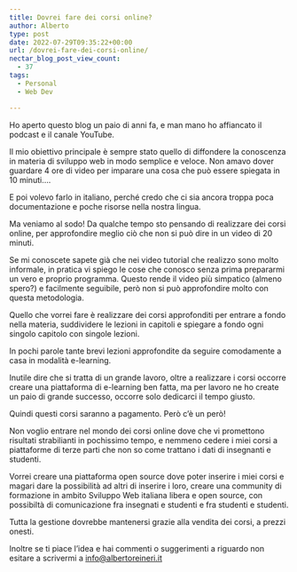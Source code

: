 ```yaml
---
title: Dovrei fare dei corsi online?
author: Alberto
type: post
date: 2022-07-29T09:35:22+00:00
url: /dovrei-fare-dei-corsi-online/
nectar_blog_post_view_count:
  - 37
tags:
  - Personal
  - Web Dev

---
```

Ho aperto questo blog un paio di anni fa, e man mano ho affiancato il podcast e il canale YouTube.<figure class="wp-block-embed is-type-video is-provider-youtube wp-block-embed-youtube wp-embed-aspect-16-9 wp-has-aspect-ratio">

<div class="wp-block-embed__wrapper">
</div></figure>

Il mio obiettivo principale è sempre stato quello di diffondere la conoscenza in materia di sviluppo web in modo semplice e veloce. Non amavo dover guardare 4 ore di video per imparare una cosa che può essere spiegata in 10 minuti&#8230;.

E poi volevo farlo in italiano, perché credo che ci sia ancora troppa poca documentazione e poche risorse nella nostra lingua.

Ma veniamo al sodo! Da qualche tempo sto pensando di realizzare dei corsi online, per approfondire meglio ciò che non si può dire in un video di 20 minuti.

Se mi conoscete sapete già che nei video tutorial che realizzo sono molto informale, in pratica vi spiego le cose che conosco senza prima prepararmi un vero e proprio programma. Questo rende il video più simpatico (almeno spero?) e facilmente seguibile, però non si può approfondire molto con questa metodologia.

Quello che vorrei fare è realizzare dei corsi approfonditi per entrare a fondo nella materia, suddividere le lezioni in capitoli e spiegare a fondo ogni singolo capitolo con singole lezioni.

In pochi parole tante brevi lezioni approfondite da seguire comodamente a casa in modalità e-learning.

Inutile dire che si tratta di un grande lavoro, oltre a realizzare i corsi occorre creare una piattaforma di e-learning ben fatta, ma per lavoro ne ho create un paio di grande successo, occorre solo dedicarci il tempo giusto.

Quindi questi corsi saranno a pagamento. Però c&#8217;è un però!

Non voglio entrare nel mondo dei corsi online dove che vi promettono risultati strabilianti in pochissimo tempo, e nemmeno cedere i miei corsi a piattaforme di terze parti che non so come trattano i dati di insegnanti e studenti.

Vorrei creare una piattaforma open source dove poter inserire i miei corsi e magari dare la possibilità ad altri di inserire i loro, creare una community di formazione in ambito Sviluppo Web italiana libera e open source, con possibiltà di comunicazione fra insegnati e studenti e fra studenti e studenti.

Tutta la gestione dovrebbe mantenersi grazie alla vendita dei corsi, a prezzi onesti.



Inoltre se ti piace l&#8217;idea e hai commenti o suggerimenti a riguardo non esitare a scrivermi a <info@albertoreineri.it>